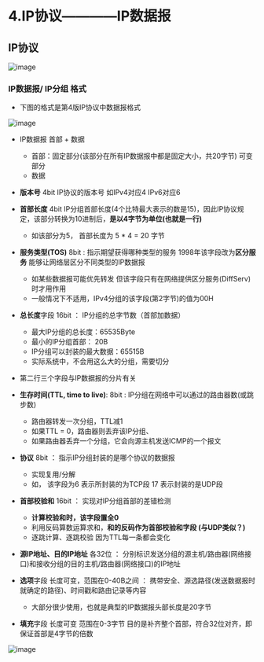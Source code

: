 

# 4.IP协议————IP数据报  

## IP协议  

![image](https://user-images.githubusercontent.com/58176267/162138193-ef71db6b-b626-4f1a-88d4-6c9d90a58d47.png)

### IP数据报/ IP分组 格式  

* 下图的格式是第4版IP协议中数据报格式  

![image](https://user-images.githubusercontent.com/58176267/162139650-a7eeb77c-c76d-40e2-95f7-5bed693db035.png)


* IP数据报  首部 + 数据
    * 首部：固定部分(该部分在所有IP数据报中都是固定大小，共20字节)   可变部分  
    * 数据

* **版本号** 4bit  IP协议的版本号   如IPv4对应4    IPv6对应6
* **首部长度** 4bit  IP分组首部长度(4个比特最大表示的数是15)，因此IP协议规定，该部分转换为10进制后，**是以4字节为单位(也就是一行)**  
    * 如该部分为5， 首部长度为 5 * 4 = 20 字节 
* **服务类型(TOS)**  8bit : 指示期望获得哪种类型的服务  1998年该字段改为**区分服务**  能够让网络层区分不同类型的IP数据报 
    * 如某些数据报可能优先转发  但该字段只有在网络提供区分服务(DiffServ)时才用作用 
    * 一般情况下不适用，IPv4分组的该字段(第2字节)的值为00H
* **总长度**字段  16bit ： IP分组的总字节数（首部加数据）
    * 最大IP分组的总长度：65535Byte 
    * 最小的IP分组首部： 20B
    * IP分组可以封装的最大数据：65515B
    * 实际系统中，不会用这么大的分组，需要切分
* 第二行三个字段与IP数据报的分片有关  
* **生存时间(TTL, time to live)**: 8bit : IP分组在网络中可以通过的路由器数(或跳步数)  
    * 路由器转发一次分组，TTL减1  
    * 如果TTL = 0，路由器则丢弃该IP分组、
    * 如果路由器丢弃一个分组，它会向源主机发送ICMP的一个报文 
* **协议** 8bit ： 指示IP分组封装的是哪个协议的数据报
    * 实现复用/分解  
    * 如， 该字段为6 表示所封装的为TCP段    17 表示封装的是UDP段
* **首部校验和** 16bit  ： 实现对IP分组首部的差错检测
    * **计算校验和时，该字段置全0** 
    * 利用反码算数运算求和，**和的反码作为首部校验和字段 (与UDP类似？)**
    * 逐跳计算、逐跳校验  因为TTL每一条都会变化  

* **源IP地址、目的IP地址** 各32位 ： 分别标识发送分组的源主机/路由器(网络接口)和接收分组的目的主机/路由器(网络接口)的IP地址

* **选项**字段  长度可变，范围在0-40B之间 ： 携带安全、源选路径(发送数据报时就确定的路径)、时间戳和路由记录等内容 
    * 大部分很少使用，也就是典型的IP数据报头部长度是20字节    

* **填充**字段 长度可变 范围在0-3字节 目的是补齐整个首部，符合32位对齐，即保证首部是4字节的倍数  
    

![image](https://user-images.githubusercontent.com/58176267/162139650-a7eeb77c-c76d-40e2-95f7-5bed693db035.png)


